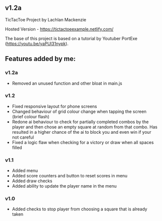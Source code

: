 ## **v1.2a**

TicTacToe Project by Lachlan Mackenzie

Hosted Version - https://tictactoeexample.netlify.com/

The base of this project is based on a tutorial by Youtuber PortExe (https://youtu.be/yaPUl31nypk).

## Features added by me:

### v1.2a

- Removed an unused function and other bloat in main.js

### v1.2

- Fixed responsive layout for phone screens
- Changed behaviour of grid colour change when tapping the screen (brief colour flash)
- Redone ai behaviour to check for partially completed combos by the player and then chose an empty square at random from that combo. Has resulted in a higher chance of the ai to block you and even win if your not careful
- Fixed a logic flaw when checking for a victory or draw when all spaces filled

### v1.1

- Added menu
- Added score counters and button to reset scores in menu
- Added draw checks
- Added ability to update the player name in the menu

### v1.0

- Added checks to stop player from choosing a square that is already taken
